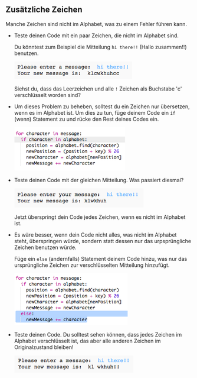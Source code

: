 ## Zusätzliche Zeichen

Manche Zeichen sind nicht im Alphabet, was zu einem Fehler führen kann.

+ Teste deinen Code mit ein paar Zeichen, die nicht im Alphabet sind.

	Du könntest zum Beispiel die Mitteilung `hi there!!` (Hallo zusammen!!) benutzen.

	![screenshot](images/messages-extra-characters.png)

	Siehst du, dass das Leerzeichen und alle `!` Zeichen als Buchstabe 'c' verschlüsselt worden sind?

+ Um dieses Problem zu beheben, solltest du ein Zeichen nur übersetzen, wenn es im Alphabet ist. Um dies zu tun, füge deinem Code ein `if` (wenn) Statement zu und rücke den Rest deines Codes ein.

	![screenshot](images/messages-if.png)

+ Teste deinen Code mit der gleichen Mitteilung. Was passiert diesmal?

	![screenshot](images/messages-if-test.png)

	Jetzt überspringt dein Code jedes Zeichen, wenn es nicht im Alphabet ist.

+ Es wäre besser, wenn dein Code nicht alles, was nicht im Alphabet steht, überspringen würde, sondern statt dessen nur das urpsprüngliche Zeichen benutzen würde.

	Füge ein `else` (andernfalls) Statement deinem Code hinzu, was nur das ursprüngliche Zeichen zur verschlüsselten Mitteilung hinzufügt.

	![screenshot](images/messages-else.png)

+ Teste deinen Code. Du solltest sehen können, dass jedes Zeichen im Alphabet verschlüsselt ist, das aber alle anderen Zeichen im Originalzustand bleiben!

	![screenshot](images/messages-else-test.png)

